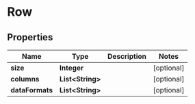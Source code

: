 
# Row

## Properties
Name | Type | Description | Notes
------------ | ------------- | ------------- | -------------
**size** | **Integer** |  |  [optional]
**columns** | **List&lt;String&gt;** |  |  [optional]
**dataFormats** | **List&lt;String&gt;** |  |  [optional]



